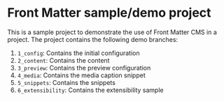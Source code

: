 # Front Matter sample/demo project

This is a sample project to demonstrate the use of Front Matter CMS in a project. The project contains the following demo branches:

1. `1_config`: Contains the initial configuration
2. `2_content`: Contains the content
3. `3_preview`: Contains the preview configuration
4. `4_media`: Contains the media caption snippet
5. `5_snippets`: Contains the snippets
6. `6_extensibility`: Contains the extensibility sample